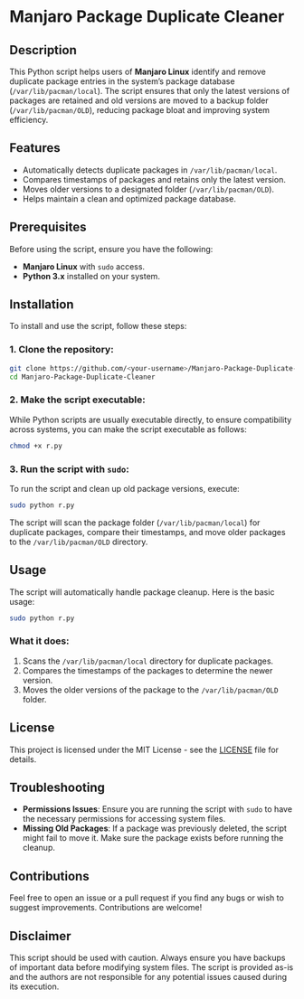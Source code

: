 
# Manjaro Package Duplicate Cleaner

## Description

This Python script helps users of **Manjaro Linux** identify and remove duplicate package entries in the system’s package database (`/var/lib/pacman/local`). The script ensures that only the latest versions of packages are retained and old versions are moved to a backup folder (`/var/lib/pacman/OLD`), reducing package bloat and improving system efficiency.

## Features

- Automatically detects duplicate packages in `/var/lib/pacman/local`.
- Compares timestamps of packages and retains only the latest version.
- Moves older versions to a designated folder (`/var/lib/pacman/OLD`).
- Helps maintain a clean and optimized package database.

## Prerequisites

Before using the script, ensure you have the following:

- **Manjaro Linux** with `sudo` access.
- **Python 3.x** installed on your system.

## Installation

To install and use the script, follow these steps:

### 1. Clone the repository:

```bash
git clone https://github.com/<your-username>/Manjaro-Package-Duplicate-Cleaner.git
cd Manjaro-Package-Duplicate-Cleaner
```

### 2. Make the script executable:

While Python scripts are usually executable directly, to ensure compatibility across systems, you can make the script executable as follows:

```bash
chmod +x r.py
```

### 3. Run the script with `sudo`:

To run the script and clean up old package versions, execute:

```bash
sudo python r.py
```

The script will scan the package folder (`/var/lib/pacman/local`) for duplicate packages, compare their timestamps, and move older packages to the `/var/lib/pacman/OLD` directory.

## Usage

The script will automatically handle package cleanup. Here is the basic usage:

```bash
sudo python r.py
```

### What it does:
1. Scans the `/var/lib/pacman/local` directory for duplicate packages.
2. Compares the timestamps of the packages to determine the newer version.
3. Moves the older versions of the package to the `/var/lib/pacman/OLD` folder.

## License

This project is licensed under the MIT License - see the [LICENSE](LICENSE) file for details.

## Troubleshooting

- **Permissions Issues**: Ensure you are running the script with `sudo` to have the necessary permissions for accessing system files.
- **Missing Old Packages**: If a package was previously deleted, the script might fail to move it. Make sure the package exists before running the cleanup.

## Contributions

Feel free to open an issue or a pull request if you find any bugs or wish to suggest improvements. Contributions are welcome!

## Disclaimer

This script should be used with caution. Always ensure you have backups of important data before modifying system files. The script is provided as-is and the authors are not responsible for any potential issues caused during its execution.
